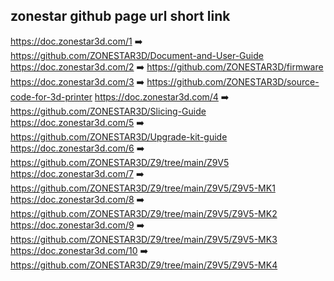 ## zonestar github page url short link
https://doc.zonestar3d.com/1       :arrow_right:     https://github.com/ZONESTAR3D/Document-and-User-Guide
https://doc.zonestar3d.com/2       :arrow_right:     https://github.com/ZONESTAR3D/firmware
https://doc.zonestar3d.com/3       :arrow_right:     https://github.com/ZONESTAR3D/source-code-for-3d-printer 
https://doc.zonestar3d.com/4       :arrow_right:     https://github.com/ZONESTAR3D/Slicing-Guide
https://doc.zonestar3d.com/5       :arrow_right:     https://github.com/ZONESTAR3D/Upgrade-kit-guide
https://doc.zonestar3d.com/6       :arrow_right:     https://github.com/ZONESTAR3D/Z9/tree/main/Z9V5
https://doc.zonestar3d.com/7       :arrow_right:     https://github.com/ZONESTAR3D/Z9/tree/main/Z9V5/Z9V5-MK1
https://doc.zonestar3d.com/8       :arrow_right:     https://github.com/ZONESTAR3D/Z9/tree/main/Z9V5/Z9V5-MK2
https://doc.zonestar3d.com/9       :arrow_right:     https://github.com/ZONESTAR3D/Z9/tree/main/Z9V5/Z9V5-MK3
https://doc.zonestar3d.com/10      :arrow_right:     https://github.com/ZONESTAR3D/Z9/tree/main/Z9V5/Z9V5-MK4
